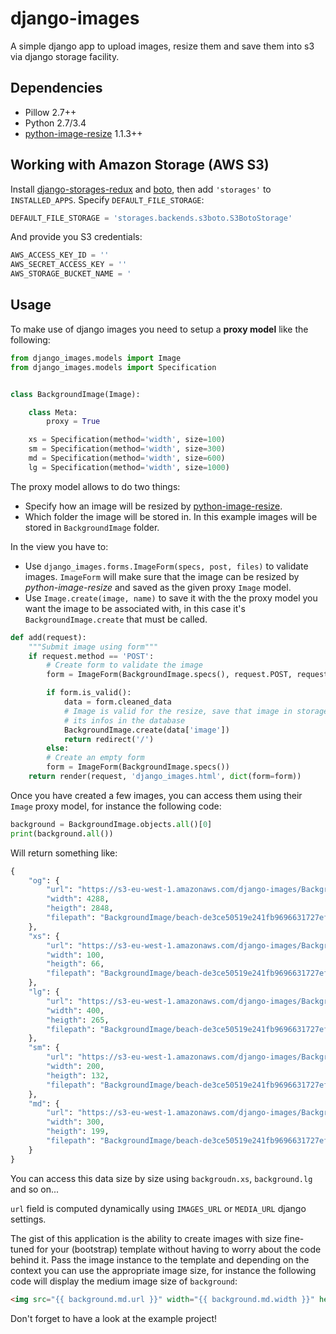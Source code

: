 # django-images

A simple django app to upload images, resize them and save them into s3 via django storage facility.

## Dependencies

- Pillow 2.7++
- Python 2.7/3.4
- [python-image-resize](https://github.com/VingtCinq/python-resize-image) 1.1.3++

## Working with Amazon Storage (AWS S3)

Install [django-storages-redux](https://pypi.python.org/pypi/django-storages-redux/1.2) and
[boto](https://pypi.python.org/pypi/boto), then add `'storages'` to ``INSTALLED_APPS``. Specify
`DEFAULT_FILE_STORAGE`:

```python
DEFAULT_FILE_STORAGE = 'storages.backends.s3boto.S3BotoStorage'
```

And provide you S3 credentials:

```python
AWS_ACCESS_KEY_ID = ''
AWS_SECRET_ACCESS_KEY = ''
AWS_STORAGE_BUCKET_NAME = '
```

## Usage

To make use of django images you need to setup a **proxy model** like the following:

```python
from django_images.models import Image
from django_images.models import Specification


class BackgroundImage(Image):

    class Meta:
        proxy = True

    xs = Specification(method='width', size=100)
    sm = Specification(method='width', size=300)
    md = Specification(method='width', size=600)
    lg = Specification(method='width', size=1000)

```

The proxy model allows to do two things:

- Specify how an image will be resized by [python-image-resize](https://github.com/VingtCinq/python-resize-image).
- Which folder the image will be stored in. In this example images will be stored in `BackgroundImage` folder.

In the view you have to:

- Use `django_images.forms.ImageForm(specs, post, files)` to validate images. `ImageForm` will make sure that the image can be resized by *python-image-resize* and saved as the given proxy `Image` model.
- Use `Image.create(image, name)` to save it with the the  proxy model you want the image to be associated with, in this case it's `BackgroundImage.create` that must be called.

```python
def add(request):
    """Submit image using form"""
    if request.method == 'POST':
        # Create form to validate the image
        form = ImageForm(BackgroundImage.specs(), request.POST, request.FILES)

        if form.is_valid():
            data = form.cleaned_data
            # Image is valid for the resize, save that image in storage and cache
            # its infos in the database
            BackgroundImage.create(data['image'])
            return redirect('/')
        else:
        # Create an empty form
        form = ImageForm(BackgroundImage.specs())
    return render(request, 'django_images.html', dict(form=form))
```

Once you have created a few images, you can access them using their `Image` proxy model, for instance the following code:

```python
background = BackgroundImage.objects.all()[0]
print(background.all())
```

Will return something like:

```python
{
    "og": {
        "url": "https://s3-eu-west-1.amazonaws.com/django-images/BackgroundImage/beach-de3ce50519e241fb9696631727eff8cb.jpeg", 
        "width": 4288, 
        "heigth": 2848, 
        "filepath": "BackgroundImage/beach-de3ce50519e241fb9696631727eff8cb.jpeg"
    }, 
    "xs": {
        "url": "https://s3-eu-west-1.amazonaws.com/django-images/BackgroundImage/beach-de3ce50519e241fb9696631727eff8cb_xs.jpeg", 
        "width": 100, 
        "heigth": 66, 
        "filepath": "BackgroundImage/beach-de3ce50519e241fb9696631727eff8cb_xs.jpeg"
    }, 
    "lg": {
        "url": "https://s3-eu-west-1.amazonaws.com/django-images/BackgroundImage/beach-de3ce50519e241fb9696631727eff8cb_lg.jpeg", 
        "width": 400, 
        "heigth": 265, 
        "filepath": "BackgroundImage/beach-de3ce50519e241fb9696631727eff8cb_lg.jpeg"
    }, 
    "sm": {
        "url": "https://s3-eu-west-1.amazonaws.com/django-images/BackgroundImage/beach-de3ce50519e241fb9696631727eff8cb_sm.jpeg", 
        "width": 200, 
        "heigth": 132, 
        "filepath": "BackgroundImage/beach-de3ce50519e241fb9696631727eff8cb_sm.jpeg"
    }, 
    "md": {
        "url": "https://s3-eu-west-1.amazonaws.com/django-images/BackgroundImage/beach-de3ce50519e241fb9696631727eff8cb_md.jpeg", 
        "width": 300, 
        "heigth": 199, 
        "filepath": "BackgroundImage/beach-de3ce50519e241fb9696631727eff8cb_md.jpeg"
    }
}
```

You can access this data size by size using ``backgroudn.xs``, ``background.lg`` and so on...

`url` field is computed dynamically using `IMAGES_URL` or `MEDIA_URL` django settings.

The gist of this application is the ability to create images with size fine-tuned for your (bootstrap) template
without having to worry about the code behind it. Pass the image instance to the template and depending
on the context you can use the appropriate image size, for instance the following code will display
the medium image size of `background`:

```html
<img src="{{ background.md.url }}" width="{{ background.md.width }}" heigth="{{ background.md.heigth }}" />
```

Don't forget to have a look at the example project!

